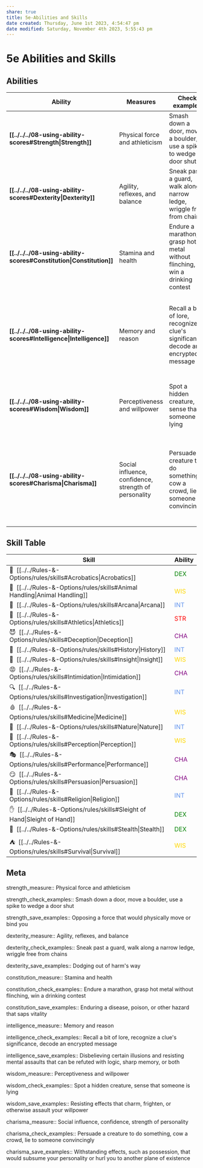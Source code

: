 ```yaml
---
share: true
title: 5e-Abilities and Skills
date created: Thursday, June 1st 2023, 4:54:47 pm
date modified: Saturday, November 4th 2023, 5:55:43 pm
---
```


# 5e Abilities and Skills

## Abilities

| Ability                                                    | Measures                     | Check examples                      | Saving Throws                      |
| ---------------------------------------------------------- | ---------------------------- | ----------------------------------- | ---------------------------------- |
| **[[../../../08-using-ability-scores#Strength\|Strength]]**         | Physical force and athleticism     | Smash down a door, move a boulder, use a spike to wedge a door shut     | Opposing a force that would physically move or bind you     |
| **[[../../../08-using-ability-scores#Dexterity\|Dexterity]]**       | Agility, reflexes, and balance    | Sneak past a guard, walk along a narrow ledge, wriggle free from chains    | Dodging out of harm's way    |
| **[[../../../08-using-ability-scores#Constitution\|Constitution]]** | Stamina and health | Endure a marathon, grasp hot metal without flinching, win a drinking contest | Enduring a disease, poison, or other hazard that saps vitality |
| **[[../../../08-using-ability-scores#Intelligence\|Intelligence]]** | Memory and reason | Recall a bit of lore, recognize a clue's significance, decode an encrypted message | Disbelieving certain illusions and resisting mental assaults that can be refuted with logic, sharp memory, or both |
| **[[../../../08-using-ability-scores#Wisdom\|Wisdom]]**             | Perceptiveness and willpower       | Spot a hidden creature, sense that someone is lying       | Resisting effects that charm, frighten, or otherwise assault your willpower       |
| **[[../../../08-using-ability-scores#Charisma\|Charisma]]**         | Social influence, confidence, strength of personality     | Persuade a creature to do something, cow a crowd, lie to someone convincingly     | Withstanding effects, such as possession, that would subsume your personality or hurl you to another plane of existence     |

## Skill Table

| Skill                                                                         | Ability                                       |
|-------------------------------------------------------------------------------|-----------------------------------------------|
| 🦶 &nbsp;[[../../Rules-&-Options/rules/skills#Acrobatics\|Acrobatics]]           | <span style="color:green">DEX</span>          |
| 🐴 &nbsp;[[../../Rules-&-Options/rules/skills#Animal Handling\|Animal Handling]] | <span style="color:gold">WIS</span>           |
| 💫 &nbsp;[[../../Rules-&-Options/rules/skills#Arcana\|Arcana]]                   | <span style="color:cornflowerblue">INT</span> |
| 💪 &nbsp;[[../../Rules-&-Options/rules/skills#Athletics\|Athletics]]             | <span style="color:red">STR</span>            |
| 😈 &nbsp;[[../../Rules-&-Options/rules/skills#Deception\|Deception]]             | <span style="color:purple">CHA</span>         |
| 📜 &nbsp;[[../../Rules-&-Options/rules/skills#History\|History]]                 | <span style="color:cornflowerblue">INT</span> |
| 🤔 &nbsp;[[../../Rules-&-Options/rules/skills#Insight\|Insight]]                 | <span style="color:gold">WIS</span>           |
| 😡 &nbsp;[[../../Rules-&-Options/rules/skills#Intimidation\|Intimidation]]       | <span style="color:purple">CHA</span>         |
| 🔍 &nbsp;[[../../Rules-&-Options/rules/skills#Investigation\|Investigation]]     | <span style="color:cornflowerblue">INT</span> |
| 🩸 &nbsp;[[../../Rules-&-Options/rules/skills#Medicine\|Medicine]]               | <span style="color:gold">WIS</span>           |
| 🌳 &nbsp;[[../../Rules-&-Options/rules/skills#Nature\|Nature]]                   | <span style="color:cornflowerblue">INT</span> |
| 👀 &nbsp;[[../../Rules-&-Options/rules/skills#Perception\|Perception]]           | <span style="color:gold">WIS</span>           |
| 🎭 &nbsp;[[../../Rules-&-Options/rules/skills#Performance\|Performance]]         | <span style="color:purple">CHA</span>         |
| 😏 &nbsp;[[../../Rules-&-Options/rules/skills#Persuasion\|Persuasion]]           | <span style="color:purple">CHA</span>         |
| 🙏 &nbsp;[[../../Rules-&-Options/rules/skills#Religion\|Religion]]               | <span style="color:cornflowerblue">INT</span> |
| ✋ &nbsp;[[../../Rules-&-Options/rules/skills#Sleight of Hand\|Sleight of Hand]] | <span style="color:green">DEX</span>          |
| 🤫 &nbsp;[[../../Rules-&-Options/rules/skills#Stealth\|Stealth]]                 | <span style="color:green">DEX</span>          |
| ⛺ &nbsp;[[../../Rules-&-Options/rules/skills#Survival\|Survival]]               | <span style="color:gold">WIS</span>           |

## Meta

strength_measure:: Physical force and athleticism	

strength_check_examples:: Smash down a door, move a boulder, use a spike to wedge a door shut

strength_save_examples:: Opposing a force that would physically move or bind you

dexterity_measure:: Agility, reflexes, and balance

dexterity_check_examples:: Sneak past a guard, walk along a narrow ledge, wriggle free from chains

dexterity_save_examples:: Dodging out of harm's way

constitution_measure:: Stamina and health

constitution_check_examples:: Endure a marathon, grasp hot metal without flinching, win a drinking contest

constitution_save_examples:: Enduring a disease, poison, or other hazard that saps vitality

intelligence_measure:: Memory and reason

intelligence_check_examples:: Recall a bit of lore, recognize a clue's significance, decode an encrypted message

intelligence_save_examples:: Disbelieving certain illusions and resisting mental assaults that can be refuted with logic, sharp memory, or both

wisdom_measure:: Perceptiveness and willpower

wisdom_check_examples:: Spot a hidden creature, sense that someone is lying

wisdom_save_examples:: Resisting effects that charm, frighten, or otherwise assault your willpower

charisma_measure:: Social influence, confidence, strength of personality

charisma_check_examples:: Persuade a creature to do something, cow a crowd, lie to someone convincingly

charisma_save_examples:: Withstanding effects, such as possession, that would subsume your personality or hurl you to another plane of existence
